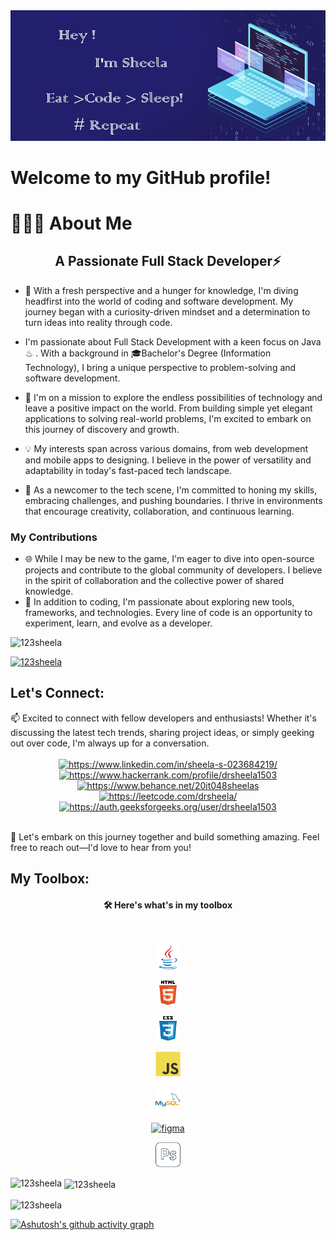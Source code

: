 <img src="./img/img2.jpg">

 # Welcome to my GitHub profile!
# 👩🏻‍💻 About Me 
<h2 align="center">A Passionate Full Stack Developer⚡</h2>

- 🌟 With a fresh perspective and a hunger for knowledge, I'm diving headfirst into the world of coding and software development. My journey began with a curiosity-driven mindset and a determination to turn ideas into reality through code.

- I'm passionate about Full Stack Development with a keen focus on Java ♨ . With a background in 🎓Bachelor's Degree (Information Technology), I bring a unique perspective to problem-solving and software development. 
  
 - 🚀 I'm on a mission to explore the endless possibilities of technology and leave a positive impact on the world. From building simple yet elegant applications to solving real-world problems, I'm excited to embark on this journey of discovery and growth.
  
- 💡 My interests span across various domains, from web development and mobile apps to designing. I believe in the power of versatility and adaptability in today's fast-paced tech landscape. 
- 🌱 As a newcomer to the tech scene, I'm committed to honing my skills, embracing challenges, and pushing boundaries. I thrive in environments that encourage creativity, collaboration, and continuous learning.

### My Contributions
- 🌐 While I may be new to the game, I'm eager to dive into open-source projects and contribute to the global community of developers. I believe in the spirit of collaboration and the collective power of shared knowledge.
- 🔧 In addition to coding, I'm passionate about exploring new tools, frameworks, and technologies. Every line of code is an opportunity to experiment, learn, and evolve as a developer.
<!-- profile views -->
<p align="left"> <img src="https://komarev.com/ghpvc/?username=123sheela&label=Profile%20views&color=0e75b6&style=flat" alt="123sheela" /> </p>

<p align="left"> <a href="https://github.com/ryo-ma/github-profile-trophy"><img src="https://github-profile-trophy.vercel.app/?username=123sheela" alt="123sheela" /></a> </p>

<!-- contact  -->

<h2 align="left">Let's Connect:</h2>
📫 Excited to connect with fellow developers and enthusiasts! Whether it's discussing the latest tech trends, sharing project ideas, or simply geeking out over code, I'm always up for a conversation.<br>

<!-- social links -->

<br>
<div align="center">
<!-- linkedin -->
  <a href="https://www.linkedin.com/in/sheela-s-023684219/" target="blank"><img src="https://raw.githubusercontent.com/rahuldkjain/github-profile-readme-generator/master/src/images/icons/Social/linked-in-alt.svg" alt="https://www.linkedin.com/in/sheela-s-023684219/" height="30" width="40" /></a>
  <!-- hackerrank -->
  <a href="https://www.hackerrank.com/profile/drsheela1503" target="blank"><img src="https://raw.githubusercontent.com/rahuldkjain/github-profile-readme-generator/master/src/images/icons/Social/hackerrank.svg" alt="https://www.hackerrank.com/profile/drsheela1503" height="30" width="40" /></a>
  <!-- behance -->
  <a href="https://www.behance.net/20it048sheelas" target="blank"><img src="https://raw.githubusercontent.com/rahuldkjain/github-profile-readme-generator/master/src/images/icons/Social/behance.svg" alt="https://www.behance.net/20it048sheelas" height="30" width="40" /></a>
  <!-- leetcode -->
  <a href="https://leetcode.com/drsheela/" target="blank"><img src="https://raw.githubusercontent.com/rahuldkjain/github-profile-readme-generator/master/src/images/icons/Social/leet-code.svg" alt="https://leetcode.com/drsheela/" height="30" width="40" /></a>
  <!-- geeksforgeeks -->
  <a href="https://auth.geeksforgeeks.org/user/drsheela1503" target="blank"><img src="https://raw.githubusercontent.com/rahuldkjain/github-profile-readme-generator/master/src/images/icons/Social/geeks-for-geeks.svg" alt="https://auth.geeksforgeeks.org/user/drsheela1503" height="30" width="40" /></a>
</div><br>

💬 Let's embark on this journey together and build something amazing. Feel free to reach out—I'd love to hear from you!

<!-- languages -->
<h2 align="left">My Toolbox:</h2>
<h4 align="center">🛠️ Here's what's in my toolbox</h4><br>

<div align="center">  
 
<!-- java -->
  <a href="https://www.java.com" target="_blank" rel="noreferrer"> <img src="https://raw.githubusercontent.com/devicons/devicon/master/icons/java/java-original.svg" alt="java" width="40" height="40" /> </a>
  <!-- html -->
  <a href="https://www.w3.org/html/" target="_blank" rel="noreferrer"> <img src="https://raw.githubusercontent.com/devicons/devicon/master/icons/html5/html5-original-wordmark.svg" alt="html5" width="40" height="40"> </a>
  <!-- css -->
  <a href="https://www.w3schools.com/css/" target="_blank" rel="noreferrer"> <img src="https://raw.githubusercontent.com/devicons/devicon/master/icons/css3/css3-original-wordmark.svg" alt="css3" width="40" height="40"> </a> 
  <!-- js -->
  <a href="https://developer.mozilla.org/en-US/docs/Web/JavaScript" target="_blank" rel="noreferrer"> <img src="https://raw.githubusercontent.com/devicons/devicon/master/icons/javascript/javascript-original.svg" alt="javascript" width="40" height="40" > </a>  
  <!-- mysql -->
  <a href="https://www.mysql.com/" target="_blank" rel="noreferrer"> <img src="https://raw.githubusercontent.com/devicons/devicon/master/icons/mysql/mysql-original-wordmark.svg" alt="mysql" width="40" height="40"/> </a> 
  <!-- figma -->
  <a href="https://www.figma.com/" target="_blank" rel="noreferrer"> <img src="https://www.vectorlogo.zone/logos/figma/figma-icon.svg" alt="figma" width="40" height="40"/> </a> 
  <!-- photoshop -->
  <a href="https://www.photoshop.com/en" target="_blank" rel="noreferrer"> <img src="https://raw.githubusercontent.com/devicons/devicon/master/icons/photoshop/photoshop-line.svg" alt="photoshop" width="40" height="40"/> </a>
</div>


<p><img align="left" src="https://github-readme-stats.vercel.app/api/top-langs?username=123sheela&show_icons=true&locale=en&layout=compact" alt="123sheela" /></p>

<p>&nbsp;<img align="center" src="https://github-readme-stats.vercel.app/api?username=123sheela&show_icons=true&locale=en" alt="123sheela" /></p>

<p><img align="center" src="https://github-readme-streak-stats.herokuapp.com/?user=123sheela&" alt="123sheela" /></p>

[![Ashutosh's github activity graph](https://github-readme-activity-graph.vercel.app/graph?username=123sheela&bg_color=f5d1ff&color=4e324c&line=e156d8&point=000000&area=true&hide_border=true)](https://github.com/ashutosh00710/github-readme-activity-graph)
